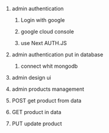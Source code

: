 1. admin authentication

   1. Login with google
   1. google cloud console

   1. use Next AUTH.JS

2. admin authentication put in database

   1. connect whit mongodb

3. admin design ui

4. admin products management

5. POST get product from data

6. GET product in data

7. PUT update product
